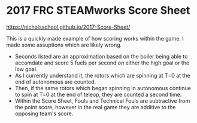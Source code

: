 # 2017 FRC STEAMworks Score Sheet

https://nicholsschool.github.io/2017-Score-Sheet/

This is a quickly made example of how scoring works within the game. I made some assuptions which are likely wrong.

* Seconds listed are an approximation based on the boiler being able to accomdate and score 5 fuels per second on either the high goal or the low goal.
* As I currently understand it, the rotors which are spinning at T=0 at the end of autonomous are counted.
* Then, if the same rotors which began spinning in autonomous continue to spin at T=0 at the end of teleop, they are counted a second time.
* Within the Score Sheet, Fouls and Technical Fouls are subtractive from the point score, however in the real game they are additive to the opposing team's score.
